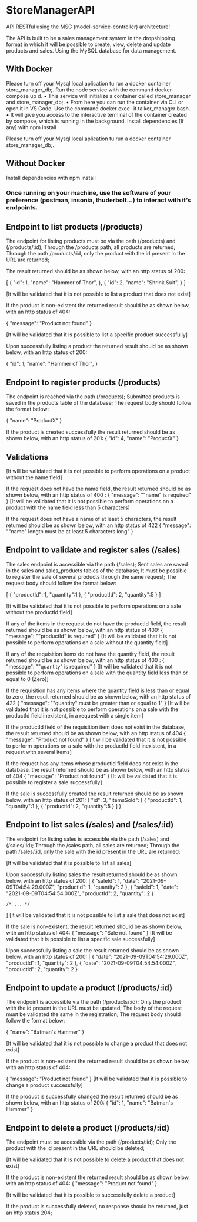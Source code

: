 # StoreManagerAPI

API RESTful using the MSC (model-service-controller) architecture!

The API is built to be a sales management system in the dropshipping format in which it will be possible to create, view, delete and update products and sales. Using the MySQL database for data management. 

## With Docker
Please turn off your Mysql local aplication tu run a docker container store_manager_db;.
Run the node service with the command docker-compose up d. • This service will initialize a container called store_manager and store_manager_db;. • From here you can run the container via CLI or open it in VS Code. Use the command docker exec -it talker_manager bash. • It will give you access to the interactive terminal of the container created by compose, which is running in the background. Install dependencies [If any] with npm install

Please turn off your Mysql local aplication tu run a docker container store_manager_db;.

## Without Docker
Install dependencies with npm install

### Once running on your machine, use the software of your preference (postman, insonia, thuderbolt…) to interact with it’s endpoints.


## Endpoint to list products (/products)
The endpoint for listing products must be via the path (/products) and (/products/:id);
Through the /products path, all products are returned;
Through the path /products/:id, only the product with the id present in the URL are returned;

The result returned should be as shown below, with an http status of 200:


  [
    {
      "id": 1,
      "name": "Hammer of Thor",
    },
    {
      "id": 2,
      "name": "Shrink Suit",
    }
  ]


[It will be validated that it is not possible to list a product that does not exist]

If the product is non-existent the returned result should be as shown below, with an http status of 404:

  { "message": "Product not found" }

[It will be validated that it is possible to list a specific product successfully]

Upon successfully listing a product the returned result should be as shown below, with an http status of 200:

  {
    "id": 1,
    "name": "Hammer of Thor",
  }

## Endpoint to register products (/products)

The endpoint is reached via the path (/products);
Submitted products is saved in the products table of the database;
The request body should follow the format below:

  {
    "name": "ProductX"
  }

If the product is created successfully the result returned should be as shown below, with an http status of 201:
  {
    "id": 4,
    "name": "ProductX"
  }

## Validations 

[It will be validated that it is not possible to perform operations on a product without the name field]

If the request does not have the name field, the result returned should be as shown below, with an http status of 400 :
  { "message": "\"name\" is required" }
[It will be validated that it is not possible to perform operations on a product with the name field less than 5 characters]

If the request does not have a name of at least 5 characters, the result returned should be as shown below, with an http status of 422
  { "message": "\"name\" length must be at least 5 characters long" }

## Endpoint to validate and register sales (/sales)

The sales endpoint is accessible via the path (/sales);
Sent sales are saved in the sales and sales_products tables of the database;
It must be possible to register the sale of several products through the same request;
The request body should follow the format below:

  [
    {
      "productId": 1,
      "quantity":1
    },
    {
      "productId": 2,
      "quantity":5
    }
  ]

[It will be validated that it is not possible to perform operations on a sale without the productId field]

If any of the items in the request do not have the productId field, the result returned should be as shown below, with an http status of 400:
  { "message": "\"productId\" is required" }
[It will be validated that it is not possible to perform operations on a sale without the quantity field]

If any of the requisition items do not have the quantity field, the result returned should be as shown below, with an http status of 400 :
  { "message": "\"quantity\" is required" }
[It will be validated that it is not possible to perform operations on a sale with the quantity field less than or equal to 0 (Zero)]

If the requisition has any items where the quantity field is less than or equal to zero, the result returned should be as shown below, with an http status of 422
  { "message": "\"quantity\" must be greater than or equal to 1" }
[It will be validated that it is not possible to perform operations on a sale with the productId field inexistent, in a request with a single item]

If the productId field of the requisition item does not exist in the database, the result returned should be as shown below, with an http status of 404
  { "message": "Product not found" }
[It will be validated that it is not possible to perform operations on a sale with the productId field inexistent, in a request with several items]

If the request has any items whose productId field does not exist in the database, the result returned should be as shown below, with an http status of 404
  { "message": "Product not found" }
[It will be validated that it is possible to register a sale successfully]

If the sale is successfully created the result returned should be as shown below, with an http status of 201:
  {
    "id": 3,
    "itemsSold": [
      {
        "productId": 1,
        "quantity":1
      },
      {
        "productId": 2,
        "quantity":5
      }
    ]
  }


## Endpoint to list sales (/sales) and (/sales/:id)

The endpoint for listing sales is accessible via the path (/sales) and (/sales/:id);
Through the /sales path, all sales are returned;
Through the path /sales/:id, only the sale with the id present in the URL are  returned;


[It will be validated that it is possible to list all sales]

Upon successfully listing sales the result returned should be as shown below, with an http status of 200:
  [
    {
      "saleId": 1,
      "date": "2021-09-09T04:54:29.000Z",
      "productId": 1,
      "quantity": 2
    },
    {
      "saleId": 1,
      "date": "2021-09-09T04:54:54.000Z",
      "productId": 2,
      "quantity": 2
    }

    /* ... */
  ]
[It will be validated that it is not possible to list a sale that does not exist]

If the sale is non-existent, the result returned should be as shown below, with an http status of 404:
  { "message": "Sale not found" }
[It will be validated that it is possible to list a specific sale successfully]

Upon successfully listing a sale the result returned should be as shown below, with an http status of 200:
  [
    {
      "date": "2021-09-09T04:54:29.000Z",
      "productId": 1,
      "quantity": 2
    },
    {
      "date": "2021-09-09T04:54:54.000Z",
      "productId": 2,
      "quantity": 2
    }

## Endpoint to update a product (/products/:id)

The endpoint is accessible via the path (/products/:id);
Only the product with the id present in the URL must be updated;
The body of the request must be validated the same in the registration;
The request body should follow the format below:

  {
    "name": "Batman's Hammer"
  }

[It will be validated that it is not possible to change a product that does not exist]

If the product is non-existent the returned result should be as shown below, with an http status of 404:

  { "message": "Product not found" }
[It will be validated that it is possible to change a product successfully]

If the product is successfully changed the result returned should be as shown below, with an http status of 200:
  {
    "id": 1,
    "name": "Batman's Hammer"
  }

## Endpoint to delete a product (/products/:id)
The endpoint must be accessible via the path (/products/:id);
Only the product with the id present in the URL should be deleted;

[It will be validated that it is not possible to delete a product that does not exist]

If the product is non-existent the returned result should be as shown below, with an http status of 404:
  { "message": "Product not found" }

[It will be validated that it is possible to successfully delete a product]

If the product is successfully deleted, no response should be returned, just an http status 204;

